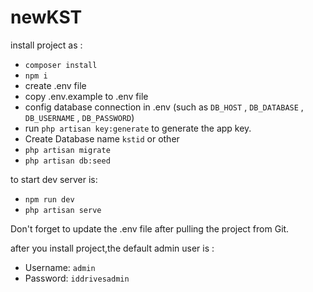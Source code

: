 # newKST
 
install project as :
- `composer install`
- `npm i`
- create .env file
- copy .env.example to .env file
- config database connection in .env (such as `DB_HOST` , `DB_DATABASE` , `DB_USERNAME` , `DB_PASSWORD`)
- run `php artisan key:generate` to generate the app key.
- Create Database name `kstid` or other
- `php artisan migrate`
- `php artisan db:seed`

to start dev server is:
- `npm run dev`
- `php artisan serve`

Don't forget to update the .env file after pulling the project from Git.

after you install project,the default admin user is : 
- Username: `admin`
- Password: `iddrivesadmin`
